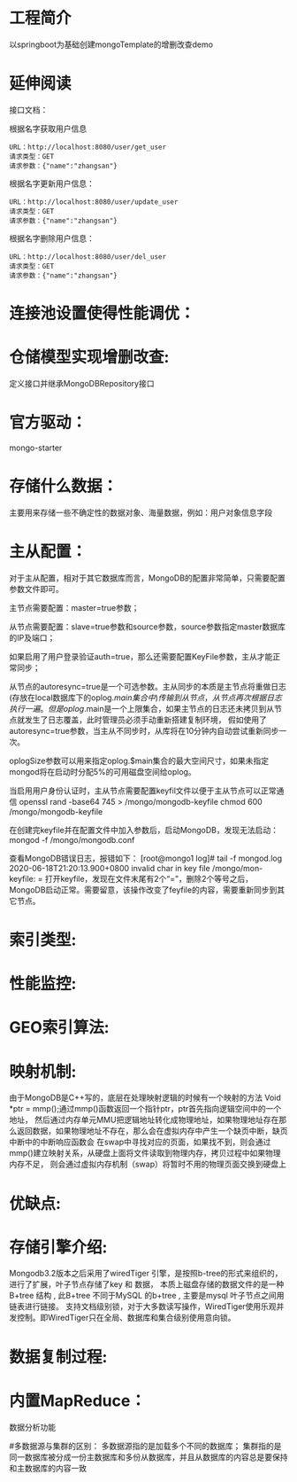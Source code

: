 # 工程简介
以springboot为基础创建mongoTemplate的增删改查demo
# 延伸阅读
接口文档：

根据名字获取用户信息

    URL：http://localhost:8080/user/get_user
    请求类型：GET
    请求参数：{"name":"zhangsan"}


根据名字更新用户信息：

    URL：http://localhost:8080/user/update_user
    请求类型：GET
    请求参数：{"name":"zhangsan"}


根据名字删除用户信息：

    URL：http://localhost:8080/user/del_user
    请求类型：GET
    请求参数：{"name":"zhangsan"}


# 连接池设置使得性能调优：

# 仓储模型实现增删改查:
定义接口并继承MongoDBRepository接口

# 官方驱动：
mongo-starter

# 存储什么数据：
 主要用来存储一些不确定性的数据对象、海量数据，例如：用户对象信息字段

# 主从配置：
对于主从配置，相对于其它数据库而言，MongoDB的配置非常简单，只需要配置参数文件即可。

主节点需要配置：master=true参数；

从节点需要配置：slave=true参数和source参数，source参数指定master数据库的IP及端口；

如果启用了用户登录验证auth=true，那么还需要配置KeyFile参数，主从才能正常同步；

从节点的autoresync=true是一个可选参数。主从同步的本质是主节点将重做日志(存放在local数据库下的oplog.$main集合中)传输到从节点，
从节点再次根据日志执行一遍。但是oplog.$main是一个上限集合，如果主节点的日志还未拷贝到从节点就发生了日志覆盖，此时管理员必须手动重新搭建复制环境，
假如使用了autoresync=true参数，当主从不同步时，从库将在10分钟内自动尝试重新同步一次。

oplogSize参数可以用来指定oplog.$main集合的最大空间尺寸，如果未指定mongod将在启动时分配5%的可用磁盘空间给oplog。

当启用用户身份认证时，主从节点需要配置keyfil文件以便于主从节点可以正常通信
openssl rand -base64 745 > /mongo/mongodb-keyfile
chmod 600 /mongo/mongodb-keyfile

在创建完keyfile并在配置文件中加入参数后，启动MongoDB，发现无法启动：
mongod -f /mongo/mongodb.conf

查看MongoDB错误日志，报错如下：
[root@mongo1 log]# tail -f mongod.log
2020-06-18T21:20:13.900+0800 invalid char in key file /mongo/mon-keyfile: =
打开keyfile，发现在文件末尾有2个“=”，删除2个等号之后，MongoDB启动正常。需要留意，该操作改变了feyfile的内容，需要重新同步到其它节点。




# 索引类型:
# 性能监控:
# GEO索引算法:

# 映射机制:
由于MongoDB是C++写的，底层在处理映射逻辑的时候有一个映射的方法 Void *ptr = mmp();通过mmp()函数返回一个指针ptr，ptr首先指向逻辑空间中的一个地址，
然后通过内存单元MMU把逻辑地址转化成物理地址，如果物理地址存在那么返回数据，如果物理地址不存在，那么会在虚拟内存中产生一个缺页中断，缺页中断中的中断响应函数会
在swap中寻找对应的页面，如果找不到，则会通过mmp()建立映射关系，从硬盘上面将文件读取到物理内存，拷贝过程中如果物理内存不足，
则会通过虚拟内存机制（swap）将暂时不用的物理页面交换到硬盘上

# 优缺点:

# 存储引擎介绍:
Mongodb3.2版本之后采用了wiredTiger 引擎，是按照b-tree的形式来组织的，进行了扩展，叶子节点存储了key 和 数据，
本质上磁盘存储的数据文件的是一种B+tree 结构 , 此B+tree 不同于MySQL 的b+tree , 主要是mysql 叶子节点之间用链表进行链接。
支持文档级别锁，对于大多数读写操作，WiredTiger使用乐观并发控制。即WiredTiger只在全局、数据库和集合级别使用意向锁。

# 数据复制过程:

# 内置MapReduce：
数据分析功能

#多数据源与集群的区别：
多数据源指的是加载多个不同的数据库；
集群指的是同一数据库被分成一份主数据库和多份从数据库，并且从数据库的内容总是要保持和主数据库的内容一致

